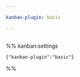 ```yaml
---

kanban-plugin: basic

---
```


## 



## 



## 





%% kanban:settings
```
{"kanban-plugin":"basic"}
```
%%